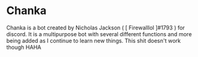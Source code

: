 # Chanka
Chanka is a bot created by Nicholas Jackson ( [ Firewalllol ]#1793 ) for discord. It is a multipurpose bot with several different functions
and more being added as I continue to learn new things. 
This shit doesn't work though HAHA

